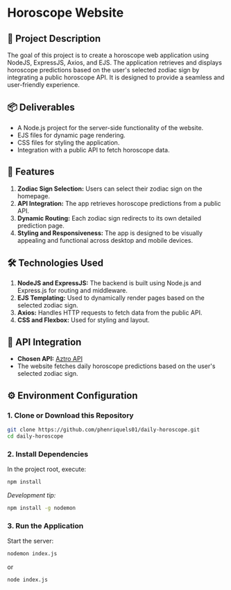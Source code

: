 # Horoscope Website

## 🎯 Project Description

The goal of this project is to create a horoscope web application using NodeJS, ExpressJS, Axios, and EJS. The application retrieves and displays horoscope predictions based on the user's selected zodiac sign by integrating a public horoscope API. It is designed to provide a seamless and user-friendly experience.

## 📦 Deliverables

- A Node.js project for the server-side functionality of the website.
- EJS files for dynamic page rendering.
- CSS files for styling the application.
- Integration with a public API to fetch horoscope data.

## 🚀 Features

1. **Zodiac Sign Selection:** Users can select their zodiac sign on the homepage.
2. **API Integration:** The app retrieves horoscope predictions from a public API.
3. **Dynamic Routing:** Each zodiac sign redirects to its own detailed prediction page.
4. **Styling and Responsiveness:** The app is designed to be visually appealing and functional across desktop and mobile devices.

## 🛠️ Technologies Used

1. **NodeJS and ExpressJS:** The backend is built using Node.js and Express.js for routing and middleware.
2. **EJS Templating:** Used to dynamically render pages based on the selected zodiac sign.
3. **Axios:** Handles HTTP requests to fetch data from the public API.
4. **CSS and Flexbox:** Used for styling and layout.

## 🔗 API Integration

- **Chosen API:** [Aztro API](https://aztro.readthedocs.io/en/latest/)
- The website fetches daily horoscope predictions based on the user's selected zodiac sign.

## ⚙️ Environment Configuration

### 1. Clone or Download this Repository

   ```bash
   git clone https://github.com/phenriquels01/daily-horoscope.git
   cd daily-horoscope
   ```

### 2. Install Dependencies

In the project root, execute:

```bash
npm install
```

*Development tip:*

```bash
npm install -g nodemon
```

### 3. Run the Application

Start the server:

```bash
nodemon index.js
```
or

```bash
node index.js
